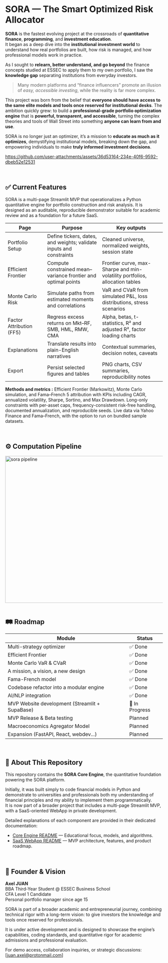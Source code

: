# SORA — The Smart Optimized Risk Allocator

**SORA** is the fastest evolving project at the crossroads of **quantitative finance**, **programming**, and **investment education**.  
It began as a deep dive into the **institutional investment world** to understand how real portfolios are built, how risk is managed, and how professional models work in practice.  

As I sought to **relearn, better understand, and go beyond** the finance concepts studied at ESSEC to apply them to my own portfolio, I saw the **knowledge gap** separating institutions from everyday investors. 
> Many modern platforms and “finance influencers” promote an illusion of *easy, accessible investing*, while the reality is far more complex.  

This project was born from the belief that **everyone should have access to the same elite models and tools once reserved for institutional desks**. The ambition quickly grew: to build a **professional-grade portfolio optimization engine** that is **powerful, transparent, and accessible**, turning the complex theories and tools of Wall Street into something **anyone can learn from and use**.  

SORA is no longer just an optimizer, it’s a mission to **educate as much as it optimizes**, demystifying institutional models, breaking down the gap, and empowering individuals to make **truly informed investment decisions**.  



https://github.com/user-attachments/assets/36d53164-234e-40f6-9592-dbeb52e12531


<br>


## ✅ Current Features

SORA is a multi-page Streamlit MVP that operationalizes a Python quantitative engine for portfolio construction and risk analysis. It is designed as an auditable, reproducible demonstrator suitable for academic review and as a foundation for a future SaaS.

| Page | Purpose | Key outputs |
|---|---|---|
| Portfolio Setup | Define tickers, dates, and weights; validate inputs and constraints | Cleaned universe, normalized weights, session state |
| Efficient Frontier | Compute constrained mean–variance frontier and optimal points | Frontier curve, max-Sharpe and min-volatility portfolios, allocation tables |
| Monte Carlo Risk | Simulate paths from estimated moments and correlations | VaR and CVaR from simulated P&L, loss distributions, stress scenarios |
| Factor Attribution (FF5) | Regress excess returns on Mkt–RF, SMB, HML, RMW, CMA | Alpha, betas, t-statistics, R² and adjusted R², factor loading charts |
| Explanations | Translate results into plain-English narratives | Contextual summaries, decision notes, caveats |
| Export | Persist selected figures and tables | PNG charts, CSV summaries, reproducibility notes |

**Methods and metrics :** Efficient Frontier (Markowitz), Monte Carlo simulation, and Fama–French 5 attribution with KPIs including CAGR, annualized volatility, Sharpe, Sortino, and Max Drawdown. Long-only constraints with per-asset caps, frequency-consistent risk-free handling, documented annualization, and reproducible seeds. Live data via Yahoo Finance and Fama–French, with the option to run on bundled sample datasets.


<br>


## ⚙️ Computation Pipeline

<img width="1684" height="470" alt="sora pipeline" src="https://github.com/user-attachments/assets/2f806eb6-5efd-4df5-9a5a-3f60cc32cfb8" />



<br>
<br>


## 🛤️ Roadmap

| Module | Status |
|--------|--------|
| Multi-strategy optimizer | ✅ Done |
| Efficient Frontier | ✅ Done |
| Monte Carlo VaR & CVaR | ✅ Done |
| A mission, a vision, a new design | ✅ Done |
| Fama-French model | ✅ Done |
| Codebase refactor into a modular engine | ✅ Done |
| AI/NLP integration | ✅ Done |
| MVP Website development (Streamlit + SupaBase) | 🚧 In Progress |
| MVP Release & Beta testing | Planned |
| Macroeconomics Agregator Model | Planned |
| Expansion (FastAPI, React, webdev...) | Planned |



<br>



## 📁 About This Repository

This repository contains the **SORA Core Engine**, the quantitative foundation powering the SORA platform.  

Initially, it was built simply to code financial models in Python and demonstrate to universities and professionals both my understanding of financial principles and my ability to implement them programmatically.  
It is now part of a broader project that includes a multi-page Streamlit MVP, with a SaaS-oriented WebApp in private development.

Detailed explanations of each component are provided in their dedicated documentation:
- [Core Engine README](Core_Engine.md) — Educational focus, models, and algorithms.  
- [SaaS WebApp README](WebApp.md) — MVP architecture, features, and product roadmap.



<br>



## 👤 Founder & Vision

**Axel JUAN**  
BBA Third-Year Student @ ESSEC Business School  
CFA Level 1 Candidate  
Personal portfolio manager since age 15  

SORA is part of a broader academic and entrepreneurial journey, combining technical rigor with a long-term vision: to give investors the knowledge and tools once reserved for professionals.  

It is under active development and is designed to showcase the engine’s capabilities, coding standards, and quantitative rigor for academic admissions and professional evaluation.  


For demo access, collaboration inquiries, or strategic discussions: [juan.axel@protonmail.com]  

